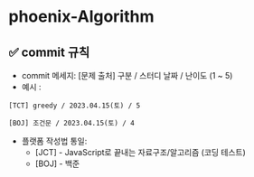 # phoenix-Algorithm

## ✅ commit 규칙

-   commit 메세지: [문제 출처] 구분 / 스터디 날짜 / 난이도 (1 ~ 5)
-   예시 :

```
[TCT] greedy / 2023.04.15(토) / 5
```
```
[BOJ] 조건문 / 2023.04.15(토) / 4
```
-   플랫폼 작성법 통일:
    -  [JCT] - JavaScript로 끝내는 자료구조/알고리즘 (코딩 테스트)
    -  [BOJ] - 백준
  
